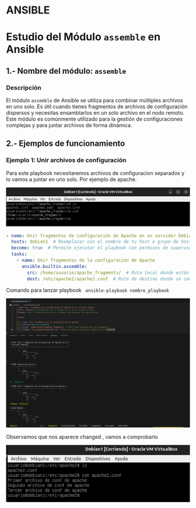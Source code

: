 # ANSIBLE

# Estudio del Módulo `assemble` en Ansible

## 1.- Nombre del módulo: `assemble`

### Descripción
El módulo `assemble` de Ansible se utiliza para combinar múltiples archivos en uno solo. Es útil cuando tienes fragmentos de archivos de configuración dispersos y necesitas ensamblarlos en un solo archivo en el nodo remoto. Este módulo es comúnmente utilizado para la gestión de configuraciones complejas y para juntar archivos de forma dinámica.

## 2.- Ejemplos de funcionamiento

### Ejemplo 1: Unir archivos de configuración

Para este playbook necesitaremos archivos de configuracion separados y lo vamos a juntar en uno solo. Por ejemplo de apache. 

![Captura del playbook](imagenes/ejemploplaybook.png)


```yaml
- name: Unir fragmentos de configuración de Apache en un servidor Debian
  hosts: debian1  # Reemplazar con el nombre de tu host o grupo de hosts
  become: true  # Permite ejecutar el playbook con permisos de superusuario
  tasks:
    - name: Unir fragmentos de la configuración de Apache
      ansible.builtin.assemble:
        src: /home/usuario/apache_fragments/  # Ruta local donde están los fragmentos
        dest: /etc/apache2/apache2.conf  # Ruta de destino donde se combinarán los archivos
```
Comando para lanzar playbook ``` ansible-playbook nombre_playbook```

![Captura del playbook](imagenes/playbook2.png)

Observamos que nos aparece changed , vamos a comprobarlo

![Captura del playbook](imagenes/playbook3.png)
